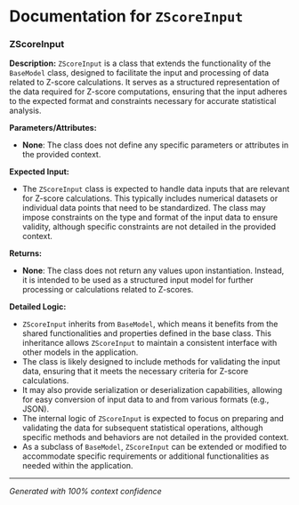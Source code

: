 # Documentation for `ZScoreInput`

### ZScoreInput

**Description:**
`ZScoreInput` is a class that extends the functionality of the `BaseModel` class, designed to facilitate the input and processing of data related to Z-score calculations. It serves as a structured representation of the data required for Z-score computations, ensuring that the input adheres to the expected format and constraints necessary for accurate statistical analysis.

**Parameters/Attributes:**
- **None**: The class does not define any specific parameters or attributes in the provided context.

**Expected Input:**
- The `ZScoreInput` class is expected to handle data inputs that are relevant for Z-score calculations. This typically includes numerical datasets or individual data points that need to be standardized. The class may impose constraints on the type and format of the input data to ensure validity, although specific constraints are not detailed in the provided context.

**Returns:**
- **None**: The class does not return any values upon instantiation. Instead, it is intended to be used as a structured input model for further processing or calculations related to Z-scores.

**Detailed Logic:**
- `ZScoreInput` inherits from `BaseModel`, which means it benefits from the shared functionalities and properties defined in the base class. This inheritance allows `ZScoreInput` to maintain a consistent interface with other models in the application.
- The class is likely designed to include methods for validating the input data, ensuring that it meets the necessary criteria for Z-score calculations.
- It may also provide serialization or deserialization capabilities, allowing for easy conversion of input data to and from various formats (e.g., JSON).
- The internal logic of `ZScoreInput` is expected to focus on preparing and validating the data for subsequent statistical operations, although specific methods and behaviors are not detailed in the provided context.
- As a subclass of `BaseModel`, `ZScoreInput` can be extended or modified to accommodate specific requirements or additional functionalities as needed within the application.

---
*Generated with 100% context confidence*
